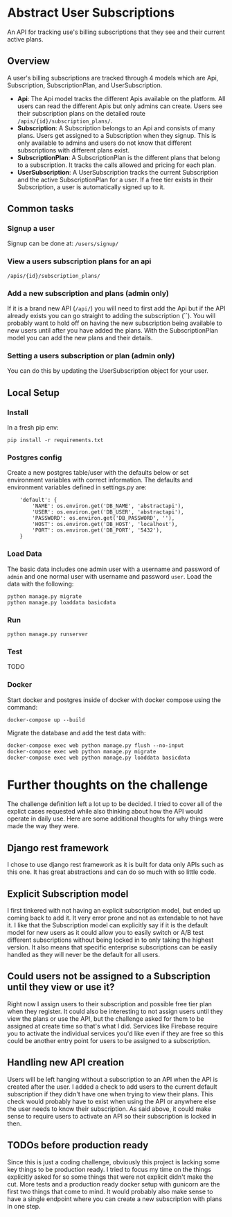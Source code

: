 # Abstract User Subscriptions

An API for tracking use's billing subscriptions that they see and their current active plans.

## Overview

A user's billing subscriptions are tracked through 4 models which are Api, Subscription, SubscriptionPlan, and UserSubscription.
- **Api**: The Api model tracks the different Apis available on the platform. All users can read the different Apis but only admins can create. Users see their subscription plans on the detailed route `/apis/{id}/subscription_plans/`.
- **Subscription**: A Subscription belongs to an Api and consists of many plans. Users get assigned to a Subscription when they signup. This is only available to admins and users do not know that different subscriptions with different plans exist.
- **SubscriptionPlan**: A SubscriptionPlan is the different plans that belong to a subscription. It tracks the calls allowed and pricing for each plan.
- **UserSubscription**: A UserSubscription tracks the current Subscription and the active SubscriptionPlan for a user. If a free tier exists in their Subscription, a user is automatically signed up to it.

## Common tasks

### Signup a user

Signup can be done at: `/users/signup/`

### View a users subscription plans for an api

`/apis/{id}/subscription_plans/`

### Add a new subscription and plans (admin only)

If it is a brand new API (`/api/`) you will need to first add the Api but if the API already exists you can go straight to adding the subscription (``). You will probably want to hold off on having the new subscription being available to new users until after you have added the plans. With the SubscriptionPlan model you can add the new plans and their details.

### Setting a users subscription or plan (admin only)

You can do this by updating the UserSubscription object for your user.

## Local Setup

### Install

In a fresh pip env:

```pip install -r requirements.txt```

### Postgres config

Create a new postgres table/user with the defaults below or set environment variables with correct information. The defaults and environment variables defined in settings.py are:
```
    'default': {
        'NAME': os.environ.get('DB_NAME', 'abstractapi'),
        'USER': os.environ.get('DB_USER', 'abstractapi'),
        'PASSWORD': os.environ.get('DB_PASSWORD', ''),
        'HOST': os.environ.get('DB_HOST', 'localhost'),
        'PORT': os.environ.get('DB_PORT', '5432'),
    }
```

### Load Data

The basic data includes one admin user with a username and password of `admin` and one normal user with username and password `user`. Load the data with the following:
```
python manage.py migrate
python manage.py loaddata basicdata
```

### Run

```
python manage.py runserver
```

### Test

TODO

### Docker

Start docker and postgres inside of docker with docker compose using the command:
```
docker-compose up --build
```

Migrate the database and add the test data with:
```
docker-compose exec web python manage.py flush --no-input
docker-compose exec web python manage.py migrate
docker-compose exec web python manage.py loaddata basicdata
```

# Further thoughts on the challenge

The challenge definition left a lot up to be decided. I tried to cover all of the explict cases requested while also thinking about how the API would operate in daily use. Here are some additional thoughts for why things were made the way they were.

## Django rest framework

I chose to use django rest framework as it is built for data only APIs such as this one. It has great abstractions and can do so much with so little code.

## Explicit Subscription model

I first tinkered with not having an explicit subscription model, but ended up coming back to add it. It very error prone and not as extendable to not have it. I like that the Subscription model can explicitly say if it is the default model for new users as it could allow you to easily switch or A/B test different subscriptions without being locked in to only taking the highest version. It also means that specific enterprise subscriptions can be easily handled as they will never be the default for all users.

## Could users not be assigned to a Subscription until they view or use it?

Right now I assign users to their subscription and possible free tier plan when they register. It could also be interesting to not assign users until they view the plans or use the API, but the challenge asked for them to be assigned at create time so that's what I did. Services like Firebase require you to activate the individual services you'd like even if they are free so this could be another entry point for users to be assigned to a subscription.

## Handling new API creation

Users will be left hanging without a subscription to an API when the API is created after the user. I added a check to add users to the current default subscription if they didn't have one when trying to view their plans. This check would probably have to exist when using the API or anywhere else the user needs to know their subscription. As said above, it could make sense to require users to activate an API so their subscription is locked in then.

## TODOs before production ready

Since this is just a coding challenge, obviously this project is lacking some key things to be production ready. I tried to focus my time on the things explicitly asked for so some things that were not explicit didn't make the cut. More tests and a production ready docker setup with gunicorn are the first two things that come to mind. It would probably also make sense to have a single endpoint where you can create a new subscription with plans in one step.